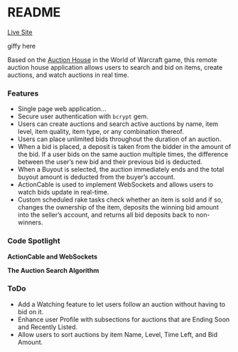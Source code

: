 # README

[Live Site](https://warm-castle-35814.herokuapp.com)

giffy here

Based on the [Auction House](https://wow.gamepedia.com/Auction_House) in the World of Warcraft game, this remote auction house application allows users to search and bid on items, create auctions, and watch auctions in real time.

### Features
* Single page web application...
* Secure user authentication with `bcrypt` gem.
* Users can create auctions and search active auctions by name, item level, item quality, item type, or any combination thereof.
* Users can place unlimited bids throughout the duration of an auction.
* When a bid is placed, a deposit is taken from the bidder in the amount of the bid. If a user bids on the same auction multiple times, the difference between the user’s new bid and their previous bid is deducted.
* When a Buyout is selected, the auction immediately ends and the total buyout amount is deducted from the buyer’s account.
* ActionCable is used to implement WebSockets and allows users to watch bids update in real-time.
* Custom scheduled rake tasks check whether an item is sold and if so, changes the ownership of the item, deposits the winning bid amount into the seller’s account, and returns all bid deposits back to non-winners. 

### Code Spotlight
**ActionCable and WebSockets**

**The Auction Search Algorithm**

### ToDo
* Add a Watching feature to let users follow an auction without having to bid on it.
* Enhance user Profile with subsections for auctions that are Ending Soon and Recently Listed.
* Allow users to sort auctions by item Name, Level, Time Left, and Bid Amount.
